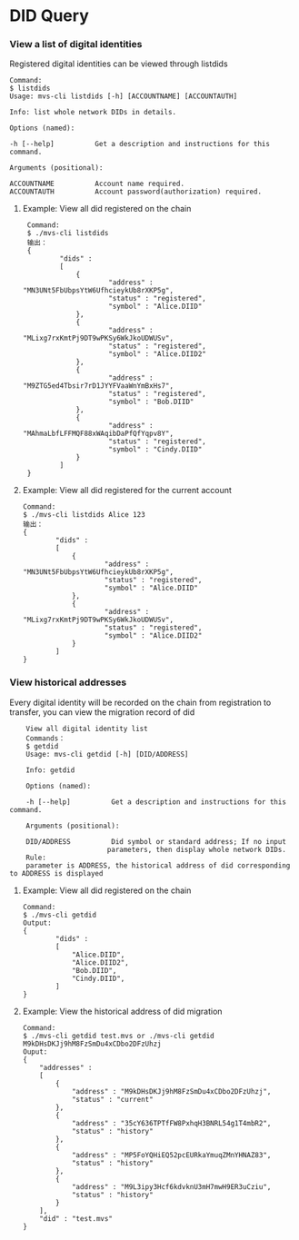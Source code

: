 # DID Query

### View a list of digital identities

Registered digital identities can be viewed through listdids

    Command:
    $ listdids
    Usage: mvs-cli listdids [-h] [ACCOUNTNAME] [ACCOUNTAUTH]

    Info: list whole network DIDs in details.

    Options (named):

    -h [--help]          Get a description and instructions for this command.

    Arguments (positional):

    ACCOUNTNAME          Account name required.
    ACCOUNTAUTH          Account password(authorization) required.

1. Example: View all did registered on the chain


        Command:
        $ ./mvs-cli listdids
        输出：
        {
                "dids" :
                [
                    {
                            "address" : "MN3UNt5FbUbpsYtW6UfhcieykUb8rXKP5g",
                            "status" : "registered",
                            "symbol" : "Alice.DIID"
                    },
                    {
                            "address" : "MLixg7rxKmtPj9DT9wPKSy6WkJkoUDWUSv",
                            "status" : "registered",
                            "symbol" : "Alice.DIID2"
                    },
                    {
                            "address" : "M9ZTG5ed4Tbsir7rD1JYYFVaaWnYmBxHs7",
                            "status" : "registered",
                            "symbol" : "Bob.DIID"
                    },
                    {
                            "address" : "MAhmaLbfLFFMQF88xWAqibDaPfQfYqpv8Y",
                            "status" : "registered",
                            "symbol" : "Cindy.DIID"
                    }
                ]
        }

2.  Example: View all did registered for the current account

        Command:
        $ ./mvs-cli listdids Alice 123
        输出：
        {
                "dids" :
                [
                    {
                            "address" : "MN3UNt5FbUbpsYtW6UfhcieykUb8rXKP5g",
                            "status" : "registered",
                            "symbol" : "Alice.DIID"
                    },
                    {
                            "address" : "MLixg7rxKmtPj9DT9wPKSy6WkJkoUDWUSv",
                            "status" : "registered",
                            "symbol" : "Alice.DIID2"
                    }
                ]
        }

### View historical addresses

Every digital identity will be recorded on the chain from registration to transfer, you can view the migration record of did

        View all digital identity list
        Commands：
        $ getdid
        Usage: mvs-cli getdid [-h] [DID/ADDRESS]

        Info: getdid

        Options (named):

        -h [--help]          Get a description and instructions for this command.

        Arguments (positional):

        DID/ADDRESS          Did symbol or standard address; If no input
                            parameters, then display whole network DIDs.
        Rule:
        parameter is ADDRESS, the historical address of did corresponding to ADDRESS is displayed

1.  Example: View all did registered on the chain

        Command:
        $ ./mvs-cli getdid
        Output:
        {
                "dids" :
                [
                    "Alice.DIID",
                    "Alice.DIID2",
                    "Bob.DIID",
                    "Cindy.DIID",
                ]
        }

2.  Example: View the historical address of did migration


        Command:
        $ ./mvs-cli getdid test.mvs or ./mvs-cli getdid M9kDHsDKJj9hM8FzSmDu4xCDbo2DFzUhzj
        Ouput:
        {
            "addresses" :
            [
                {
                    "address" : "M9kDHsDKJj9hM8FzSmDu4xCDbo2DFzUhzj",
                    "status" : "current"
                },
                {
                    "address" : "35cY636TPTfFW8PxhqH3BNRL54g1T4mbR2",
                    "status" : "history"
                },
                {
                    "address" : "MP5FoYQHiEQ52pcEURkaYmuqZMnYHNAZ83",
                    "status" : "history"
                },
                {
                    "address" : "M9L3ipy3Hcf6kdvknU3mH7mwH9ER3uCziu",
                    "status" : "history"
                }
            ],
            "did" : "test.mvs"
        }
